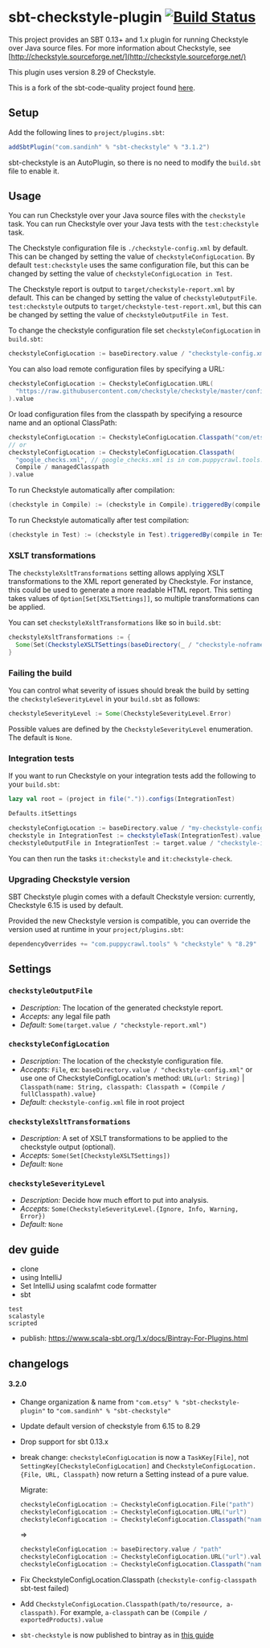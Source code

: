 # sbt-checkstyle-plugin [![Build Status](https://travis-ci.org/giabao/sbt-checkstyle-plugin.svg?branch=master)](https://travis-ci.org/giabao/sbt-checkstyle-plugin)

This project provides an SBT 0.13+ and 1.x plugin for running Checkstyle over
Java source files.  For more information about Checkstyle, see
[http://checkstyle.sourceforge.net/](http://checkstyle.sourceforge.net/)

This plugin uses version 8.29 of Checkstyle.

This is a fork of the sbt-code-quality project found
[here](https://github.com/corux/sbt-code-quality).

## Setup

Add the following lines to `project/plugins.sbt`:

```scala
addSbtPlugin("com.sandinh" % "sbt-checkstyle" % "3.1.2")
```

sbt-checkstyle is an AutoPlugin, so there is no need to modify the `build.sbt` file to enable it.

## Usage

You can run Checkstyle over your Java source files with the
`checkstyle` task.  You can run Checkstyle over your Java tests with
the `test:checkstyle` task.

The Checkstyle configuration file is `./checkstyle-config.xml` by
default.  This can be changed by setting the value of
`checkstyleConfigLocation`.  By default `test:checkstyle` uses the same
configuration file, but this can be changed by setting the value of
`checkstyleConfigLocation in Test`.

The Checkstyle report is output to `target/checkstyle-report.xml` by
default.  This can be changed by setting the value of
`checkstyleOutputFile`.  `test:checkstyle` outputs to
`target/checkstyle-test-report.xml`, but this can be changed by
setting the value of `checkstyleOutputFile in Test`.

To change the checkstyle configuration file set `checkstyleConfigLocation` in `build.sbt`:
```scala
checkstyleConfigLocation := baseDirectory.value / "checkstyle-config.xml"
```

You can also load remote configuration files by specifying a URL:
```scala
checkstyleConfigLocation := CheckstyleConfigLocation.URL(
  "https://raw.githubusercontent.com/checkstyle/checkstyle/master/config/checkstyle_checks.xml"
).value
```

Or load configuration files from the classpath by specifying a resource name and an optional ClassPath:
```scala
checkstyleConfigLocation := CheckstyleConfigLocation.Classpath("com/etsy/checkstyle-config.xml").value
// or
checkstyleConfigLocation := CheckstyleConfigLocation.Classpath(
  "google_checks.xml", // google_checks.xml is in com.puppycrawl.tools:checkstyle:<version> jar file
  Compile / managedClasspath
).value
```

To run Checkstyle automatically after compilation:
```scala
(checkstyle in Compile) := (checkstyle in Compile).triggeredBy(compile in Compile).value
```

To run Checkstyle automatically after test compilation:
```scala
(checkstyle in Test) := (checkstyle in Test).triggeredBy(compile in Test).value
```

### XSLT transformations

The `checkstyleXsltTransformations` setting allows applying XSLT transformations to the XML report generated by Checkstyle. For instance, this could be used to generate a more readable HTML report.  This setting takes values of `Option[Set[XSLTSettings]]`, so multiple transformations can be applied.

You can set `checkstyleXsltTransformations` like so in `build.sbt`:
```scala
checkstyleXsltTransformations := {
  Some(Set(CheckstyleXSLTSettings(baseDirectory(_ / "checkstyle-noframes.xml").value, target(_ / "checkstyle-report.html").value)))
}
```

### Failing the build

You can control what severity of issues should break the build by setting the `checkstyleSeverityLevel` in your `build.sbt` as follows:
```scala
checkstyleSeverityLevel := Some(CheckstyleSeverityLevel.Error)
```

Possible values are defined by the `CheckstyleSeverityLevel` enumeration. The default is `None`.

### Integration tests

If you want to run Checkstyle on your integration tests add the following to your `build.sbt`:
```scala
lazy val root = (project in file(".")).configs(IntegrationTest)

Defaults.itSettings

checkstyleConfigLocation := baseDirectory.value / "my-checkstyle-config.xml",
checkstyle in IntegrationTest := checkstyleTask(IntegrationTest).value,
checkstyleOutputFile in IntegrationTest := target.value / "checkstyle-integration-test-report.xml"
```

You can then run the tasks `it:checkstyle` and `it:checkstyle-check`.

### Upgrading Checkstyle version

SBT Checkstyle plugin comes with a default Checkstyle version: currently, Checkstyle 6.15 is used by default.

Provided the new Checkstyle version is compatible, you can override the version used at runtime in your `project/plugins.sbt`:

```scala
dependencyOverrides += "com.puppycrawl.tools" % "checkstyle" % "8.29"
```

## Settings

### `checkstyleOutputFile`
* *Description:* The location of the generated checkstyle report.
* *Accepts:* any legal file path
* *Default:* `Some(target.value / "checkstyle-report.xml")`

### `checkstyleConfigLocation`
* *Description:* The location of the checkstyle configuration file.
* *Accepts:* `File`, ex: `baseDirectory.value / "checkstyle-config.xml"`
 or use one of CheckstyleConfigLocation's method: `URL(url: String)` | `Classpath(name: String, classpath: Classpath = (Compile / fullClasspath).value}`
* *Default:* `checkstyle-config.xml` file in root project

### `checkstyleXsltTransformations`
* *Description:* A set of XSLT transformations to be applied to the checkstyle output (optional).
* *Accepts:* `Some(Set[CheckstyleXSLTSettings])`
* *Default:* `None`

### `checkstyleSeverityLevel`
* *Description:* Decide how much effort to put into analysis.
* *Accepts:* `Some(CheckstyleSeverityLevel.{Ignore, Info, Warning, Error})`
* *Default:* `None`

## dev guide
+ clone
+ using IntelliJ
+ Set IntelliJ using scalafmt code formatter
+ sbt
```sbtshell
test
scalastyle
scripted
```
+ publish:
https://www.scala-sbt.org/1.x/docs/Bintray-For-Plugins.html

## changelogs
#### 3.2.0
+ Change organization & name from `"com.etsy" % "sbt-checkstyle-plugin"` to `"com.sandinh" % "sbt-checkstyle"`
+ Update default version of checkstyle from 6.15 to 8.29
+ Drop support for sbt 0.13.x
+ break change: `checkstyleConfigLocation` is now a `TaskKey[File]`, not `SettingKey[CheckstyleConfigLocation]`
  and `CheckstyleConfigLocation.{File, URL, Classpath}` now return a Setting instead of a pure value.
  
  Migrate:
  ```sbt
  checkstyleConfigLocation := CheckstyleConfigLocation.File("path")
  checkstyleConfigLocation := CheckstyleConfigLocation.URL("url")
  checkstyleConfigLocation := CheckstyleConfigLocation.Classpath("name")
  ```
  =>
  ```sbt
  checkstyleConfigLocation := baseDirectory.value / "path"
  checkstyleConfigLocation := CheckstyleConfigLocation.URL("url").value
  checkstyleConfigLocation := CheckstyleConfigLocation.Classpath("name").value
  ```
+ Fix CheckstyleConfigLocation.Classpath (`checkstyle-config-classpath` sbt-test failed)
+ Add `CheckstyleConfigLocation.Classpath(path/to/resource, a-classpath)`.
  For example, `a-classpath` can be `(Compile / exportedProducts).value`
+ `sbt-checkstyle` is now published to bintray as in [this guide](https://www.scala-sbt.org/1.x/docs/Bintray-For-Plugins.html)
